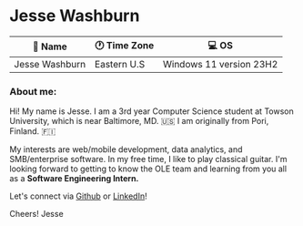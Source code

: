 # Jesse Washburn  

:wave: Name| :clock1: Time Zone | :computer: OS|
------|-----------|-------
Jesse Washburn | Eastern U.S | Windows 11 version 23H2

### About me:  

Hi! My name is Jesse. I am a 3rd year Computer Science student at Towson University, which is near Baltimore, MD. :us: I am originally from Pori, Finland.  🇫🇮 

My interests are web/mobile development, data analytics, and SMB/enterprise software. In my free time, I like to play classical guitar. I'm looking forward to getting to know the OLE team and learning from you all as a **Software Engineering Intern.**   

Let's connect via [Github][2] or [LinkedIn][1]!  

Cheers!
Jesse

[1]: https://www.linkedin.com/feed/        "LinkedIn"
[2]: https://github.com/jessewashburn  "Github"
